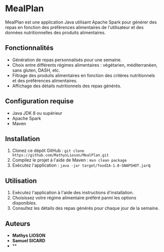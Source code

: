 # MealPlan  

MealPlan est une application Java utilisant Apache Spark pour générer des repas en fonction des préférences alimentaires de l'utilisateur et des données nutritionnelles des produits alimentaires.

## Fonctionnalités

- Génération de repas personnalisés pour une semaine.
- Choix entre différents régimes alimentaires : végétarien, méditerranéen, sans gluten, DASH, etc.
- Filtrage des produits alimentaires en fonction des critères nutritionnels et des préférences alimentaires.
- Affichage des détails nutritionnels des repas générés.

## Configuration requise

- Java JDK 8 ou supérieur
- Apache Spark
- Maven

## Installation

1. Clonez ce dépôt GitHub : `git clone https://github.com/MathysLioson/MealPlan.git`
2. Compilez le projet à l'aide de Maven : `mvn clean package`
3. Exécutez l'application : `java -jar target/foodIA-1.0-SNAPSHOT.jar`q

## Utilisation

1. Exécutez l'application à l'aide des instructions d'installation.
2. Choisissez votre régime alimentaire préféré parmi les options disponibles.
3. Consultez les détails des repas générés pour chaque jour de la semaine.

## Auteurs

- **Mathys LIOSON**
- **Samuel SICARD**
- ** 

